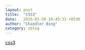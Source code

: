 ```yaml
---
layout: post
title:  "CSS3"
date:   2016-03-30 19:45:31 +0530
author: "Chandler Bing"
category: zblog
---
```

<a href="http://rainzhao.github.io/css3/">css3</a>
<!-- categories: zblog essay -->